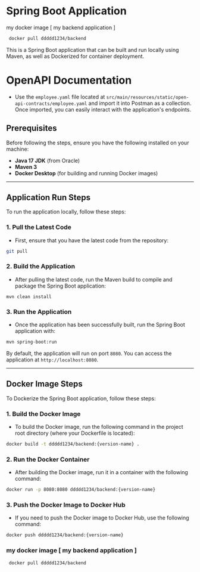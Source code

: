 # Spring Boot Application
my docker image   [ my backend application ] 
```bash
 docker pull ddddd1234/backend
```

This is a Spring Boot application that can be built and run locally using Maven, as well as Dockerized for container deployment.

# OpenAPI Documentation

- Use the `employee.yaml` file located at `src/main/resources/static/open-api-contracts/employee.yaml` and import it into Postman as a collection. Once imported, you can easily interact with the application's endpoints.


## Prerequisites

Before following the steps, ensure you have the following installed on your machine:

- **Java 17 JDK** (from Oracle)
- **Maven 3**
- **Docker Desktop** (for building and running Docker images)

---

## Application Run Steps

To run the application locally, follow these steps:

### 1. **Pull the Latest Code**
   - First, ensure that you have the latest code from the repository:
   ```bash
   git pull
   ```

### 2. **Build the Application**
   - After pulling the latest code, run the Maven build to compile and package the Spring Boot application:
   ```
   mvn clean install
   ```

### 3. **Run the Application**
   - Once the application has been successfully built, run the Spring Boot application with:
   ```bash
   mvn spring-boot:run
   ```
   By default, the application will run on port `8080`. You can access the application at `http://localhost:8080`.

---

## Docker Image Steps

To Dockerize the Spring Boot application, follow these steps:

### 1. **Build the Docker Image**
   - To build the Docker image, run the following command in the project root directory (where your Dockerfile is located):
   ```bash
   docker build -t ddddd1234/backend:{version-name} .
   ```

### 2. **Run the Docker Container**
   - After building the Docker image, run it in a container with the following command:
   ```bash
   docker run -p 8080:8080 ddddd1234/backend:{version-name}
   ```

### 3. **Push the Docker Image to Docker Hub**
   - If you need to push the Docker image to Docker Hub, use the following command:
   ```bash
   docker push ddddd1234/backend:{version-name}
   ```

### my docker image   [ my backend application ] 
```bash
 docker pull ddddd1234/backend
```



